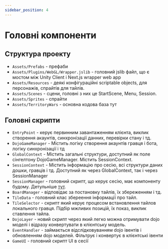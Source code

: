 ```yaml
---
sidebar_position: 4
---
```


# Головні компоненти

## Структура проекту

- `Assets/Prefabs` - префаби
- `Assets/Plugins/WebGL/Wrapper.jslib` - головний jslib файл, що є мостом між Unity Client і Next.js wrapper web app
- `Assets/Resources` - деякі конфігураційні scriptable objects, для персонажів, спрайтів для тайлів.
- `Assets/Scenes` - сцени, головні з них це StartScene, Menu, Session.
- `Assets/Sprites` - спрайти
- `Assets/TerritoryWars` - основна кодова база тут

## Головні скрипти

- `EntryPoint` - керує первинним завантаженням клієнта, виклик створення акаунтів, синхронізації данних, перевірки стану і тд.
- `DojoGameManager` - Містить логіку створення акаунтів гравця і бота, логіку синхронізації і тд
- `GlobalContext` - Містить загальні структури, доступний як поле сінгелтону DojoGameManager. Містить SessionContext.
- `SessionContext` - Містить інформацію про сесію, всі структури даних дошки, гравців і тд. Доступний як через GlobalContext, так і через SessionManager
- `SessionManager` - головний скрипт, що керує сесію, має компоненту будому. Детульніше [тут](../session/session-manager.md).
- `BoardManager` - відповідає за постановку тайлів, їх збереженням і тд.
- `TileData` - головний клас збереення інформації про тайл.
- `TileSelector` - скрипт який керує процесом встановлення тайлов локального гравця. Підбір мжливих позицій, їх показ, виклик ставлення тайла.
- `DojoLayer` - новий скрипт через який легко можна отримувати dojo моделі і відразу конвертувати в клієнтську модель.
- `EventHandler` - займається відслідковуванням dojo івентів і обновленням dojo моделей. Фільтрує і конвертує в клієнтські івенти
- `GameUI` - головний скрипт UI в сесії
